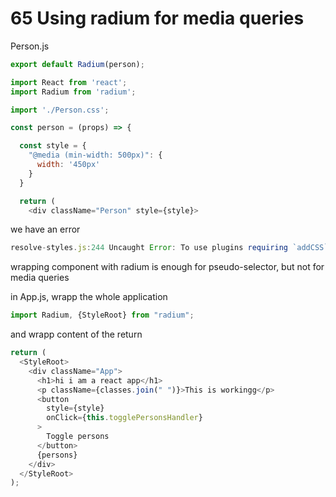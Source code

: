 # 65 Using radium for media queries

Person.js

```js
export default Radium(person);
```

```js
import React from 'react';
import Radium from 'radium';

import './Person.css';

const person = (props) => {

  const style = {
    "@media (min-width: 500px)": {
      width: '450px'
    }
  }

  return (
    <div className="Person" style={style}>
```

we have an error

```js
resolve-styles.js:244 Uncaught Error: To use plugins requiring `addCSS` (e.g. keyframes, media queries), please wrap your application in the StyleRoot component. Component name: `person`.
```

wrapping component with radium is enough for pseudo-selector, but not for media queries

in App.js, wrapp the whole application

```js
import Radium, {StyleRoot} from "radium";
```


and wrapp content of the return

```js
return (
  <StyleRoot>
    <div className="App">
      <h1>hi i am a react app</h1>
      <p className={classes.join(" ")}>This is workingg</p>
      <button 
        style={style}
        onClick={this.togglePersonsHandler}
      >
        Toggle persons
      </button>
      {persons}
    </div>
  </StyleRoot>
);
```











